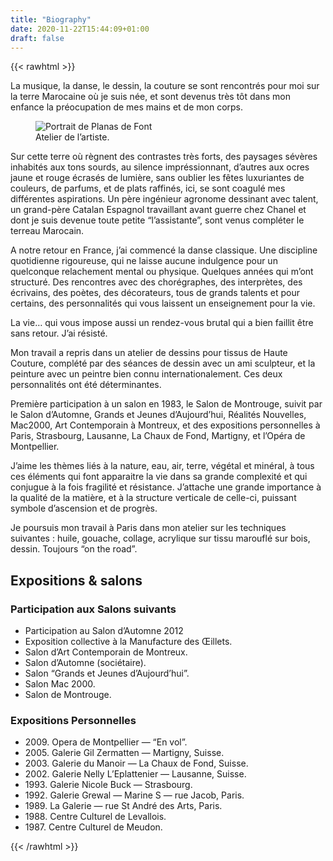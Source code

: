 ```yaml
---
title: "Biography"
date: 2020-11-22T15:44:09+01:00
draft: false
---
```


{{< rawhtml >}}
	<section class="columns-layout">
		<p class="first-paragraph"><span id="dropcap">L</span>a musique, la danse, le dessin, la couture se sont rencontrés pour moi sur la terre Marocaine où je suis née, et sont devenus très tôt dans mon enfance la préocupation de mes mains et de mon corps.</p>
		<figure class="columns-layout-figure">
			<img src="/img/planas-de-font-atelier-01.jpg" alt="Portrait de Planas de Font">
			<figcaption>Atelier de l’artiste.</figcaption>
		</figure>
		<p>Sur cette terre où règnent des contrastes très forts, des paysages sévères inhabités aux tons sourds, au silence impréssionnant, d’autres aux ocres jaune et rouge écrasés de lumière, sans oublier les fêtes luxuriantes de couleurs, de parfums, et de plats raffinés, ici, se sont coagulé mes différentes aspirations. Un père ingénieur agronome dessinant avec talent, un grand-père Catalan Espagnol travaillant avant guerre chez Chanel et dont je suis devenue toute petite “l’assistante”, sont venus compléter le terreau Marocain.</p>
		<p>A notre retour en France, j’ai commencé la danse classique. Une discipline quotidienne rigoureuse, qui ne laisse aucune indulgence pour un quelconque relachement mental ou physique. Quelques années qui m’ont structuré. Des rencontres avec des chorégraphes, des interprètes, des écrivains, des poètes, des décorateurs, tous de grands talents et pour certains, des personnalités qui vous laissent un enseignement pour la vie.</p>
		<p>La vie… qui vous impose aussi un rendez-vous brutal qui a bien faillit être sans retour. J’ai résisté.</p>
		<p>Mon travail a repris dans un atelier de dessins pour tissus de Haute Couture, complété par des séances de dessin avec un ami sculpteur, et la peinture avec un peintre bien connu internationalement. Ces deux personnalités ont été déterminantes.</p>
		<p>Première participation à un salon en 1983, le Salon de Montrouge, suivit par le Salon d’Automne, Grands et Jeunes d’Aujourd’hui, Réalités Nouvelles, Mac2000, Art Contemporain à Montreux, et des expositions personnelles à Paris, Strasbourg, Lausanne, La Chaux de Fond, Martigny, et l’Opéra de Montpellier.</p>
		<p>J’aime les thèmes liés à la nature, eau, air, terre, végétal et minéral, à tous ces éléments qui font apparaitre la vie dans sa grande complexité et qui conjugue à la fois fragilité et résistance. J’attache une grande importance à la qualité de la matière, et à la structure verticale de celle-ci, puissant symbole d’ascension et de progrès.</p>
		<p>Je poursuis mon travail à Paris dans mon atelier sur les techniques suivantes : huile, gouache, collage, acrylique sur tissu marouflé sur bois, dessin. Toujours “on the road”.</p>
	</section>


  <section class="stack calendar-block">
  	<h2 class="block-title">Expositions & salons</h2>
  	<div class="calendar-grid">
	  	<div>
				<h3>Participation aux Salons suivants</h3>
				<ul>
					<li>Participation au Salon d’Automne 2012</li>
					<li>Exposition collective à la Manufacture des Œillets.</li>
					<li>Salon d’Art Contemporain de Montreux.</li>
					<li>Salon d’Automne (sociétaire).</li>
					<li>Salon “Grands et Jeunes d’Aujourd’hui”.</li>
					<li>Salon Mac 2000.</li>
					<li>Salon de Montrouge.</li>
				</ul>
			</div>
			<div>
				<h3>Expositions Personnelles</h3>
				<ul>
					<li><span class="year">2009. </span>Opera de Montpellier — “En vol”.</li>
					<li><span class="year">2005. </span>Galerie Gil Zermatten — Martigny, Suisse.</li>
					<li><span class="year">2003. </span>Galerie du Manoir — La Chaux de Fond, Suisse.</li>
					<li><span class="year">2002. </span>Galerie Nelly L’Eplattenier — Lausanne, Suisse.</li>
					<li><span class="year">1993. </span>Galerie Nicole Buck — Strasbourg.</li>
					<li><span class="year">1992. </span>Galerie Grewal — Marine S — rue Jacob, Paris.</li>
					<li><span class="year">1989. </span>La Galerie — rue St André des Arts, Paris.</li>
					<li><span class="year">1988. </span>Centre Culturel de Levallois.</li>
					<li><span class="year">1987. </span>Centre Culturel de Meudon.</li>
				</ul>
			</div>
		</div>
	</section>
{{< /rawhtml >}}


